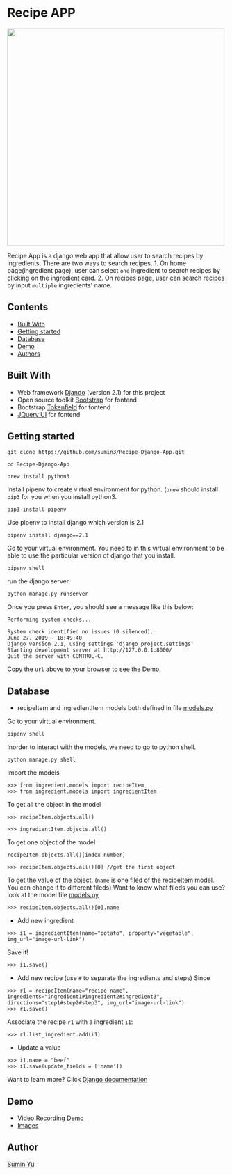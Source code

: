 # Recipe APP

<img  width="500" src="https://i.imgur.com/OMgebh0.png">

Recipe App is a django web app that allow user to search recipes by ingredients. There are two ways to search recipes. 1. On home page(ingredient page), user can select `one` ingredient to search recipes by clicking on the ingredient card. 2. On recipes page, user can search recipes by input `multiple` ingredients' name.  

## Contents
* [Built With](https://github.com/sumin3/Recipe-Django-App#Built-With)
* [Getting started](https://github.com/sumin3/Recipe-Django-App#Getting-started)
* [Database](https://github.com/sumin3/Recipe-Django-App#Database)
* [Demo](https://github.com/sumin3/Recipe-Django-App#Demo)
* [Authors](https://github.com/sumin3/Recipe-Django-App#Author)

## Built With
- Web framework [Djando](https://www.djangoproject.com/) (version 2.1) for this project
- Open source toolkit [Bootstrap](https://getbootstrap.com/) for fontend 
- Bootstrap [Tokenfield](http://sliptree.github.io/bootstrap-tokenfield/) for fontend 
- [JQuery UI](https://jqueryui.com/) for fontend 

## Getting started
```
git clone https://github.com/sumin3/Recipe-Django-App.git
```
```
cd Recipe-Django-App
```
```
brew install python3
```
Install pipenv to create virtual environment for python. (`brew` should install `pip3` for you when you install python3. 
```
pip3 install pipenv
```
Use pipenv to install django which version is 2.1
```
pipenv install django==2.1
```
Go to your virtual environment. You need to in this virtual environment to be able to use the particular version of django that you install. 
```
pipenv shell
```
run the django server. 
```
python manage.py runserver
```
Once you press `Enter`, you should see a message like this below:
```
Performing system checks...

System check identified no issues (0 silenced).
June 27, 2019 - 18:49:40
Django version 2.1, using settings 'django_project.settings'
Starting development server at http://127.0.0.1:8000/
Quit the server with CONTROL-C.
```
Copy the `url` above to your browser to see the Demo.

## Database
- recipeItem and ingredientItem models both defined in file [models.py](https://github.com/sumin3/Recipe-Django-App/blob/master/ingredient/models.py)


Go to your virtual environment.
```
pipenv shell
```
Inorder to interact with the models, we need to go to python shell.
```
python manage.py shell
```
Import the models 
```
>>> from ingredient.models import recipeItem
>>> from ingredient.models import ingredientItem
```
To get all the object in the model
```
>>> recipeItem.objects.all()
```
```
>>> ingredientItem.objects.all()
```
To get one object of the model
```
recipeItem.objects.all()[index number]

>>> recipeItem.objects.all()[0] //get the first object
```
To get the value of the object. (`name` is one filed of the recipeItem model. You can change it to different fileds) Want to know what fileds you can use?  look at the model file [models.py](https://github.com/sumin3/Recipe-Django-App/blob/master/ingredient/models.py) 
```
>>> recipeItem.objects.all()[0].name
```
- Add new ingredient
```
>>> i1 = ingredientItem(name="potato", property="vegetable", img_url="image-url-link")
```
Save it!
```
>>> i1.save()
```
- Add new recipe (use `#` to separate the ingredients and steps) Since 
```
>>> r1 = recipeItem(name="recipe-name", ingredients="ingredient1#ingredient2#ingredient3", directions="step1#step2#step3", img_url="image-url-link")
>>> r1.save()
```
Associate the recipe `r1` with a ingredient `i1`:
```
>>> r1.list_ingredient.add(i1)
```
- Update a value
```
>>> i1.name = "beef"
>>> i1.save(update_fields = ['name'])
```
Want to learn more? Click [Django documentation](https://docs.djangoproject.com/en/2.2/)

## Demo
- [Video Recording Demo](https://drive.google.com/file/d/1Cn5oVolA8PxOnUtsQ83t5kUif_KrLLdO/view?usp=sharing)
- [Images](https://github.com/sumin3/Recipe-Django-App/tree/master/DemoImages)

## Author
[Sumin Yu](https://github.com/sumin3)
